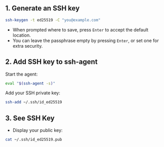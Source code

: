 ## 1. Generate an SSH key
```bash
ssh-keygen -t ed25519 -C "you@example.com"
```
- When prompted where to save, press `Enter` to accept the default location.
- You can leave the passphrase empty by pressing `Enter`, or set one for extra security.

## 2. Add SSH key to ssh-agent
Start the agent:
```bash
eval "$(ssh-agent -s)"
```
Add your SSH private key:
```bash
ssh-add ~/.ssh/id_ed25519
```

## 3. See SSH Key
- Display your public key:
```bash
cat ~/.ssh/id_ed25519.pub
```